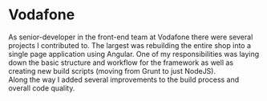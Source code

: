 <!--
  id: 2877
  slug: vodafone
  type: fortpolio
  excerpt: Rebuilt shop flow into a single page application using Angular. Added several improvements to the buil process. Updated/refactored a lot of legacy code. Improved code quality.
  categories: JavaScript, HTML/CSS, framework
  tags: CSS, HTML, JavaScript, Angular, Grunt, scrum, nodejs
  clients: Vodafone
  collaboration: 
  prizes: 
  thumbnail: vf_PDP.png
  image: vf_PDP.png
  images: vf_160712-DEVICE_Page_03a.png, vf_160712-DEVICE_Page_03b.png, vf_PDP.png, vfIDE.png
  inCv: true
  inPortfolio: true
  dateFrom: 2015-09-24
  dateTo: 2016-12-30
-->

# Vodafone

<p>As senior-developer in the front-end team at Vodafone there were several projects I contributed to. The largest was rebuilding the entire shop into a single page application using Angular. One of my responsibilities was laying down the basic structure and workflow for the framework as well as creating new build scripts (moving from Grunt to just NodeJS).<br />
Along the way I added several improvements to the build process and overall code quality.</p>
